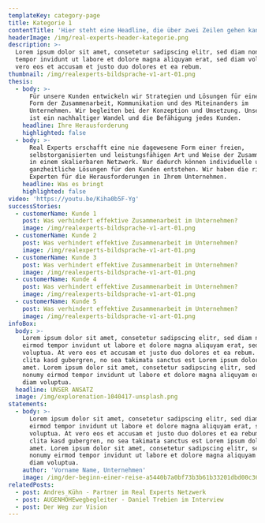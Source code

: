 ```yaml
---
templateKey: category-page
title: Kategorie 1
contentTitle: 'Hier steht eine Headline, die über zwei Zeilen gehen kann wenn sie will.'
headerImage: /img/real-experts-header-kategorie.png
description: >-
  Lorem ipsum dolor sit amet, consetetur sadipscing elitr, sed diam nonumy irmod
  tempor invidunt ut labore et dolore magna aliquyam erat, sed diam voluptua. At
  vero eos et accusam et justo duo dolores et ea rebum.
thumbnail: /img/realexperts-bildsprache-v1-art-01.png
thesis:
  - body: >-
      Für unsere Kunden entwickeln wir Strategien und Lösungen für eine neue
      Form der Zusammenarbeit, Kommunikation und des Miteinanders im
      Unternehmen. Wir begleiten bei der Konzeption und Umsetzung. Unser Ziel
      ist ein nachhaltiger Wandel und die Befähigung jedes Kunden.
    headline: Ihre Herausforderung
    highlighted: false
  - body: >-
      Real Experts erschafft eine nie dagewesene Form einer freien,
      selbstorganisierten und leistungsfähigen Art und Weise der Zusammenarbeit
      in einem skalierbaren Netzwerk. Nur dadurch können individuelle und
      ganzheitliche Lösungen für den Kunden entstehen. Wir haben die richtigen
      Experten für die Herausforderungen in Ihrem Unternehmen.
    headline: Was es bringt
    highlighted: false
video: 'https://youtu.be/Kiha0b5F-Yg'
successStories:
  - customerName: Kunde 1
    post: Was verhindert effektive Zusammenarbeit im Unternehmen?
    image: /img/realexperts-bildsprache-v1-art-01.png
  - customerName: Kunde 2
    post: Was verhindert effektive Zusammenarbeit im Unternehmen?
    image: /img/realexperts-bildsprache-v1-art-01.png
  - customerName: Kunde 3
    post: Was verhindert effektive Zusammenarbeit im Unternehmen?
    image: /img/realexperts-bildsprache-v1-art-01.png
  - customerName: Kunde 4
    post: Was verhindert effektive Zusammenarbeit im Unternehmen?
    image: /img/realexperts-bildsprache-v1-art-01.png
  - customerName: Kunde 5
    post: Was verhindert effektive Zusammenarbeit im Unternehmen?
    image: /img/realexperts-bildsprache-v1-art-01.png      
infoBox:
  body: >-
    Lorem ipsum dolor sit amet, consetetur sadipscing elitr, sed diam nonumy
    eirmod tempor invidunt ut labore et dolore magna aliquyam erat, sed diam
    voluptua. At vero eos et accusam et justo duo dolores et ea rebum. Stet
    clita kasd gubergren, no sea takimata sanctus est Lorem ipsum dolor sit
    amet. Lorem ipsum dolor sit amet, consetetur sadipscing elitr, sed diam
    nonumy eirmod tempor invidunt ut labore et dolore magna aliquyam erat, sed
    diam voluptua.
  headline: UNSER ANSATZ
  image: /img/explorenation-1040417-unsplash.png
statements:
  - body: >-
      Lorem ipsum dolor sit amet, consetetur sadipscing elitr, sed diam nonumy
      eirmod tempor invidunt ut labore et dolore magna aliquyam erat, sed diam
      voluptua. At vero eos et accusam et justo duo dolores et ea rebum. Stet
      clita kasd gubergren, no sea takimata sanctus est Lorem ipsum dolor sit
      amet. Lorem ipsum dolor sit amet, consetetur sadipscing elitr, sed diam
      nonumy eirmod tempor invidunt ut labore et dolore magna aliquyam erat, sed
      diam voluptua.
    author: 'Vorname Name, Unternehmen'
    image: /img/der-beginn-einer-reise-a5440b7a0bf73b3b61b33201dbd00c36-21464.png
relatedPosts:
  - post: Andres Kühn - Partner im Real Experts Netzwerk
  - post: AUGENHÖHEwegbegleiter - Daniel Trebien im Interview
  - post: Der Weg zur Vision
---
```


